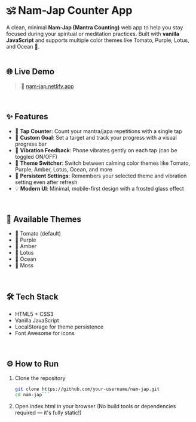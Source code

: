 # 🕉️ Nam-Jap Counter App

A clean, minimal **Nam-Jap (Mantra Counting)** web app to help you stay focused during your spiritual or meditation practices. Built with **vanilla JavaScript** and supports multiple color themes like Tomato, Purple, Lotus, and Ocean 🌊.
<br>
<br>

## 🌐 Live Demo

> 🔗 [nam-jap.netlify.app](https://nam-jap.netlify.app)
<br>

## ✨ Features

- 🔢 **Tap Counter**: Count your mantra/japa repetitions with a single tap
- 🎯 **Custom Goal**: Set a target and track your progress with a visual progress bar
- 📳 **Vibration Feedback**: Phone vibrates gently on each tap (can be toggled ON/OFF)
- 🎨 **Theme Switcher**: Switch between calming color themes like Tomato, Purple, Amber, Lotus, Ocean, and more
- 💾 **Persistent Settings**: Remembers your selected theme and vibration setting even after refresh
- 💡 **Modern UI**: Minimal, mobile-first design with a frosted glass effect
<br>


## 🌈 Available Themes
- 🍅 Tomato (default)
- 🔮 Purple
- 🧡 Amber
- 🌸 Lotus
- 🌊 Ocean
- 🌿 Moss
<br>

## 🛠️ Tech Stack

- HTML5 + CSS3
- Vanilla JavaScript
- LocalStorage for theme persistence
- Font Awesome for icons
<br>


## ⚙️ How to Run

1. Clone the repository  
   ```bash
   git clone https://github.com/your-username/nam-jap.git
   cd nam-jap```

2. Open index.html in your browser (No build tools or dependencies required — it's fully static!)



